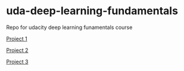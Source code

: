 # uda-deep-learning-fundamentals
Repo for udacity deep learning funamentals course

[Project 1](https://github.com/davismartin/uda-deep-learning-fundamentals/tree/master/project-1/DLND-your-first-network)

[Project 2](https://github.com/davismartin/uda-deep-learning-fundamentals/tree/master/project-2)

[Project 3](https://github.com/davismartin/uda-deep-learning-fundamentals/tree/master/tv-script-generation)
